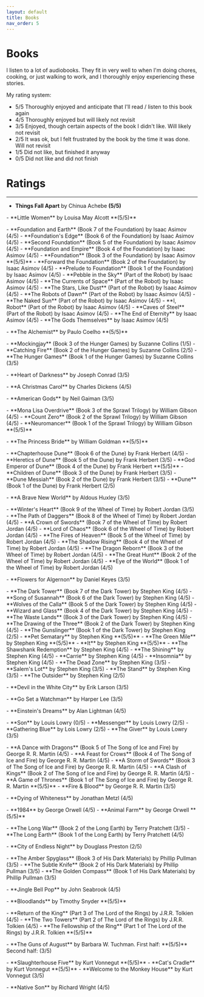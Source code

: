 ```yaml
---
layout: default
title: Books
nav_order: 5
---
```


# Books

I listen to a lot of audiobooks. They fit in very well to when I'm doing chores, cooking, or just walking to work, and I thoroughly enjoy experiencing these stories.

My rating system: 
- 5/5 Thoroughly enjoyed and anticipate that I'll read / listen to this book again
- 4/5 Thoroughly enjoyed but will likely not revisit
- 3/5 Enjoyed, though certain aspects of the book I didn't like. Will likely not revisit
- 2/5 It was ok, but I felt frustrated by the book by the time it was done. Will not revisit
- 1/5 Did not like, but finished it anyway
- 0/5 Did not like and did not finish


# Ratings

----

- **Things Fall Apart**		by Chinua Achebe **(5/5)**
<p></p>
- **Little Women**  		by Louisa May Alcott **(5/5)**
<p></p>
- **Foundation and Earth** 	(Book 7 of the Foundation) by Isaac Asimov (4/5)
- **Foundation's Edge** 	(Book 6 of the Foundation) by Isaac Asimov (4/5)
- **Second Foundation** 	(Book 5 of the Foundation) by Isaac Asimov (4/5)
- **Foundation and Empire** (Book 4 of the Foundation) by Isaac Asimov (4/5)
- **Foundation** 			(Book 3 of the Foundation) by Isaac Asimov **(5/5)**
- **Forward the Foundation** (Book 2 of the Foundation) by Isaac Asimov (4/5)
- **Prelude to Foundation** (Book 1 of the Foundation) by Isaac Asimov (4/5)
- **Pebble in the Sky** 	(Part of the Robot) by Isaac Asimov (4/5)
- **The Currents of Space** (Part of the Robot) by Isaac Asimov (4/5)
- **The Stars, Like Dust** 	(Part of the Robot) by Isaac Asimov (4/5)
- **The Robots of Dawn** 	(Part of the Robot) by Isaac Asimov (4/5)
- **The Naked Sun** 		(Part of the Robot) by Isaac Asimov (4/5)
- **I, Robot** 				(Part of the Robot) by Isaac Asimov (4/5)
- **Caves of Steel** 		(Part of the Robot) by Isaac Asimov (4/5)
- **The End of Eternity** 	by Isaac Asimov (4/5)
- **The Gods Themselves**  	by Isaac Asimov (4/5)
<p></p>
- **The Alchemist**  		by Paulo Coelho **(5/5)**
<p></p>
- **Mockingjay** 			(Book 3 of the Hunger Games) by Suzanne Collins (1/5)
- **Catching Fire** 		(Book 2 of the Hunger Games) by Suzanne Collins (2/5)
- **The Hunger Games**  	(Book 1 of the Hunger Games) by Suzanne Collins (3/5)
<p></p>
- **Heart of Darkness** 	by Joseph Conrad (3/5)
<p></p>
- **A Christmas Carol** 	by Charles Dickens (4/5)
<p></p>
- **American Gods** 		by Neil Gaiman (3/5)
<p></p>
- **Mona Lisa Overdrive** 	(Book 3 of the Sprawl Trilogy) by William Gibson (4/5)
- **Count Zero** 			(Book 2 of the Sprawl Trilogy) by William Gibson (4/5)
- **Neuromancer** 			(Book 1 of the Sprawl Trilogy) by William Gibson **(5/5)**
<p></p>
- **The Princess Bride** 	by William Goldman **(5/5)**
<p></p>
- **Chapterhouse Dune** 	(Book 6 of the Dune) by Frank Herbert (4/5)
- **Heretics of Dune** 		(Book 5 of the Dune) by Frank Herbert (3/5)
- **God Emperor of Dune** 	(Book 4 of the Dune) by Frank Herbert **(5/5)**
- **Children of Dune** 		(Book 3 of the Dune) by Frank Herbert (3/5)
- **Dune Messiah** 			(Book 2 of the Dune) by Frank Herbert (3/5)
- **Dune** 					(Book 1 of the Dune) by Frank Herbert (2/5)
<p></p>
- **A Brave New World** 	by Aldous Huxley (3/5)
<p></p>
- **Winter's Heart** 		(Book 9 of the Wheel of Time) by Robert Jordan (3/5)
- **The Path of Daggers** 		(Book 8 of the Wheel of Time) by Robert Jordan (4/5)
- **A Crown of Swords** 		(Book 7 of the Wheel of Time) by Robert Jordan (4/5)
- **Lord of Chaos** 		(Book 6 of the Wheel of Time) by Robert Jordan (4/5)
- **The Fires of Heaven** 	(Book 5 of the Wheel of Time) by Robert Jordan (4/5)
- **The Shadow Rising** 	(Book 4 of the Wheel of Time) by Robert Jordan (4/5)
- **The Dragon Reborn** 	(Book 3 of the Wheel of Time) by Robert Jordan (4/5)
- **The Great Hunt** 		(Book 2 of the Wheel of Time) by Robert Jordan (4/5)
- **Eye of the World** 		(Book 1 of the Wheel of Time) by Robert Jordan (4/5)
<p></p>
- **Flowers for Algernon** 	by Daniel Keyes (3/5)
<p></p>
- **The Dark Tower** 		(Book 7 of the Dark Tower) by Stephen King (4/5)
- **Song of Susannah** 		(Book 6 of the Dark Tower) by Stephen King (4/5)
- **Wolves of the Calla** 	(Book 5 of the Dark Tower) by Stephen King (4/5)
- **Wizard and Glass** 		(Book 4 of the Dark Tower) by Stephen King (4/5)
- **The Waste Lands** 		(Book 3 of the Dark Tower) by Stephen King (4/5)
- **The Drawing of the Three** (Book 2 of the Dark Tower) by Stephen King (4/5)
- **The Gunslinger** 		(Book 1 of the Dark Tower) by Stephen King (2/5)
- **Pet Sematary** 			by Stephen King **(5/5)**
- **The Green Mile** 		by Stephen King **(5/5)**
- **It** 					by Stephen King **(5/5)**
- **The Shawshank Redemption** by Stephen King (4/5)
- **The Shining** 			by Stephen King (4/5)
- **Carrie** 				by Stephen King (4/5)
- **Insomnia** 				by Stephen King (4/5)
- **The Dead Zone** 		by Stephen King (3/5)
- **Salem's Lot** 			by Stephen King (3/5)
- **The Stand** 			by Stephen King (3/5)
- **The Outsider** 			by Stephen King (2/5)
<p></p>
- **Devil in the White City** by Erik Larson (3/5)
<p></p>
- **Go Set a Watchman** 	by Harper Lee (3/5)
<p></p>
- **Einstein's Dreams** 	by Alan Lightman (4/5)
<p></p>
- **Son** 					by Louis Lowry (0/5)
- **Messenger** 			by Louis Lowry (2/5)
- **Gathering Blue** 		by Lois Lowry (2/5)
- **The Giver** 			by Louis Lowry (3/5)
<p></p>
- **A Dance with Dragons** 	(Book 5 of The Song of Ice and Fire) by George R. R.  Martin (4/5)
- **A Feast for Crows** 	(Book 4 of The Song of Ice and Fire) by George R. R.  Martin (4/5)
- **A Storm of Swords** 	(Book 3 of The Song of Ice and Fire) by George R. R.  Martin (4/5)
- **A Clash of Kings** 		(Book 2 of The Song of Ice and Fire) by George R. R.  Martin (4/5)
- **A Game of Thrones** 	(Book 1 of The Song of Ice and Fire) by George R. R.  Martin **(5/5)**
- **Fire & Blood** 			by George R. R.  Martin (3/5)
<p></p>
- **Dying of Whiteness**   by Jonathan Metzl (4/5)
<p></p>
- **1984** 					by George Orwell (4/5)
- **Animal Farm** 			by George Orwell **(5/5)**
<p></p>
- **The Long War** 			(Book 2 of the Long Earth) by Terry Pratchett (3/5)
- **The Long Earth** 		(Book 1 of the Long Earth) by Terry Pratchett (4/5)
<p></p>
- **City of Endless Night** by Douglass Preston (2/5)
<p></p>
- **The Amber Spyglass** 	(Book 3 of His Dark Materials) by Phillip Pullman (3/5)
- **The Subtle Knife** 		(Book 2 of His Dark Materials) by Phillip Pullman (3/5)
- **The Golden Compass** 	(Book 1 of His Dark Materials) by Phillip Pullman (3/5)
<p></p>
- **Jingle Bell Pop** 		by John Seabrook (4/5)
<p></p>
- **Bloodlands** 			by Timothy Snyder **(5/5)**
<p></p>
- **Return of the King** 	(Part 3 of The Lord of the Rings) by J.R.R. Tolkien (4/5)
- **The Two Towers** 		(Part 2 of The Lord of the Rings) by J.R.R. Tolkien (4/5)
- **The Fellowship of the Ring** (Part 1 of The Lord of the Rings) by J.R.R. Tolkien **(5/5)**
<p></p>
- **The Guns of August** by Barbara W. Tuchman. First half: **(5/5)**    Second half: (3/5)
<p></p>
- **Slaughterhouse Five** 	by Kurt Vonnegut **(5/5)**
- **Cat's Cradle** 			by Kurt Vonnegut **(5/5)**
- **Welcome to the Monkey House** by Kurt Vonnegut (3/5)
<p></p>
- **Native Son** 			by Richard Wright (4/5)
